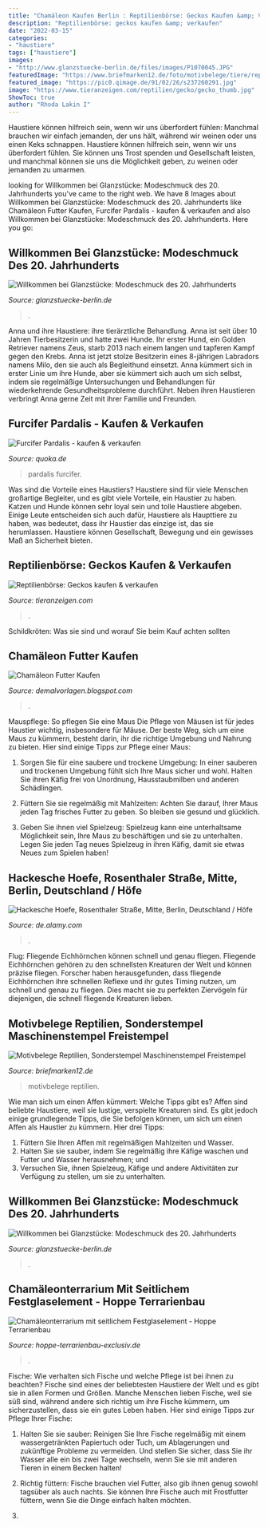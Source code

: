 ```yaml
---
title: "Chamäleon Kaufen Berlin : Reptilienbörse: Geckos Kaufen &amp; Verkaufen"
description: "Reptilienbörse: geckos kaufen &amp; verkaufen"
date: "2022-03-15"
categories:
- "haustiere"
tags: ["haustiere"]
images:
- "http://www.glanzstuecke-berlin.de/files/images/P1070045.JPG"
featuredImage: "https://www.briefmarken12.de/foto/motivbelege/tiere/reptilien/neu/x3-29499.jpg"
featured_image: "https://pic0.qimage.de/91/02/26/s237260291.jpg"
image: "https://www.tieranzeigen.com/reptilien/gecko/gecko_thumb.jpg"
ShowToc: true
author: "Rhoda Lakin I"
---
```



Haustiere können hilfreich sein, wenn wir uns überfordert fühlen: Manchmal brauchen wir einfach jemanden, der uns hält, während wir weinen oder uns einen Keks schnappen.
Haustiere können hilfreich sein, wenn wir uns überfordert fühlen. Sie können uns Trost spenden und Gesellschaft leisten, und manchmal können sie uns die Möglichkeit geben, zu weinen oder jemanden zu umarmen.

	

		
looking for Willkommen bei Glanzstücke: Modeschmuck des 20. Jahrhunderts you've came to the right web. We have 8 Images about Willkommen bei Glanzstücke: Modeschmuck des 20. Jahrhunderts like Chamäleon Futter Kaufen, Furcifer Pardalis - kaufen &amp; verkaufen and also Willkommen bei Glanzstücke: Modeschmuck des 20. Jahrhunderts. Here you go:
		
    
## Willkommen Bei Glanzstücke: Modeschmuck Des 20. Jahrhunderts

<img loading=lazy src="http://backoffice.glanzstuecke-berlin.de/files/images/P1080842.JPG" onerror="this.onerror=null;this.src='https://tse3.mm.bing.net/th?id=OIP.F3YMXzaNkMfZoIVEMvemYAHaFj&amp;pid=15.1';" alt="Willkommen bei Glanzstücke: Modeschmuck des 20. Jahrhunderts">

_Source: glanzstuecke-berlin.de_

>. 

	

Anna und ihre Haustiere: ihre tierärztliche Behandlung.
Anna ist seit über 10 Jahren Tierbesitzerin und hatte zwei Hunde. Ihr erster Hund, ein Golden Retriever namens Zeus, starb 2013 nach einem langen und tapferen Kampf gegen den Krebs. Anna ist jetzt stolze Besitzerin eines 8-jährigen Labradors namens Milo, den sie auch als Begleithund einsetzt. Anna kümmert sich in erster Linie um ihre Hunde, aber sie kümmert sich auch um sich selbst, indem sie regelmäßige Untersuchungen und Behandlungen für wiederkehrende Gesundheitsprobleme durchführt. Neben ihren Haustieren verbringt Anna gerne Zeit mit ihrer Familie und Freunden.

    
## Furcifer Pardalis - Kaufen &amp; Verkaufen

<img loading=lazy src="https://pic0.qimage.de/91/02/26/s237260291.jpg" onerror="this.onerror=null;this.src='https://tse3.mm.bing.net/th?id=OIP.0NK4WwInNJh1l68PcGboiwAAAA&amp;pid=15.1';" alt="Furcifer Pardalis - kaufen &amp; verkaufen">

_Source: quoka.de_

>pardalis furcifer. 

	

Was sind die Vorteile eines Haustiers?
Haustiere sind für viele Menschen großartige Begleiter, und es gibt viele Vorteile, ein Haustier zu haben. Katzen und Hunde können sehr loyal sein und tolle Haustiere abgeben. Einige Leute entscheiden sich auch dafür, Haustiere als Haupttiere zu haben, was bedeutet, dass ihr Haustier das einzige ist, das sie herumlassen. Haustiere können Gesellschaft, Bewegung und ein gewisses Maß an Sicherheit bieten.

    
## Reptilienbörse: Geckos Kaufen &amp; Verkaufen

<img loading=lazy src="https://www.tieranzeigen.com/reptilien/gecko/gecko_thumb.jpg" onerror="this.onerror=null;this.src='https://tse3.mm.bing.net/th?id=OIP.FwxzdCtwCj6v4uJ7PkcuOAAAAA&amp;pid=15.1';" alt="Reptilienbörse: Geckos kaufen &amp; verkaufen">

_Source: tieranzeigen.com_

>. 

	

Schildkröten: Was sie sind und worauf Sie beim Kauf achten sollten

    
## Chamäleon Futter Kaufen

<img loading=lazy src="https://www.madcham.de/wp-content/uploads/2014/09/IMG_4198-Mittel.jpg" onerror="this.onerror=null;this.src='https://tse4.mm.bing.net/th?id=OIP.3dfqGzmWnl1v7D5gJ1S8RQHaE8&amp;pid=15.1';" alt="Chamäleon Futter Kaufen">

_Source: demalvorlagen.blogspot.com_

>. 

	

Mauspflege: So pflegen Sie eine Maus
Die Pflege von Mäusen ist für jedes Haustier wichtig, insbesondere für Mäuse. Der beste Weg, sich um eine Maus zu kümmern, besteht darin, ihr die richtige Umgebung und Nahrung zu bieten. Hier sind einige Tipps zur Pflege einer Maus:
1. Sorgen Sie für eine saubere und trockene Umgebung: In einer sauberen und trockenen Umgebung fühlt sich Ihre Maus sicher und wohl. Halten Sie ihren Käfig frei von Unordnung, Hausstaubmilben und anderen Schädlingen.

2. Füttern Sie sie regelmäßig mit Mahlzeiten: Achten Sie darauf, Ihrer Maus jeden Tag frisches Futter zu geben. So bleiben sie gesund und glücklich.

3. Geben Sie ihnen viel Spielzeug: Spielzeug kann eine unterhaltsame Möglichkeit sein, Ihre Maus zu beschäftigen und sie zu unterhalten. Legen Sie jeden Tag neues Spielzeug in ihren Käfig, damit sie etwas Neues zum Spielen haben!

    
## Hackesche Hoefe, Rosenthaler Straße, Mitte, Berlin, Deutschland / Höfe

<img loading=lazy src="https://c8.alamy.com/compde/dkj1wb/hackesche-hoefe-rosenthaler-strasse-mitte-berlin-deutschland-hofe-dkj1wb.jpg" onerror="this.onerror=null;this.src='https://tse3.mm.bing.net/th?id=OIP.UDGGG41HqSfKQIzLpx8rgAHaFQ&amp;pid=15.1';" alt="Hackesche Hoefe, Rosenthaler Straße, Mitte, Berlin, Deutschland / Höfe">

_Source: de.alamy.com_

>. 

	

Flug: Fliegende Eichhörnchen können schnell und genau fliegen.
Fliegende Eichhörnchen gehören zu den schnellsten Kreaturen der Welt und können präzise fliegen. Forscher haben herausgefunden, dass fliegende Eichhörnchen ihre schnellen Reflexe und ihr gutes Timing nutzen, um schnell und genau zu fliegen. Dies macht sie zu perfekten Ziervögeln für diejenigen, die schnell fliegende Kreaturen lieben.

    
## Motivbelege Reptilien, Sonderstempel Maschinenstempel Freistempel

<img loading=lazy src="https://www.briefmarken12.de/foto/motivbelege/tiere/reptilien/neu/x3-29499.jpg" onerror="this.onerror=null;this.src='https://tse4.mm.bing.net/th?id=OIP.iCV7gwTfvwaRy5JBdwwgEwHaEy&amp;pid=15.1';" alt="Motivbelege Reptilien, Sonderstempel Maschinenstempel Freistempel">

_Source: briefmarken12.de_

>motivbelege reptilien. 

	

Wie man sich um einen Affen kümmert: Welche Tipps gibt es?
Affen sind beliebte Haustiere, weil sie lustige, verspielte Kreaturen sind. Es gibt jedoch einige grundlegende Tipps, die Sie befolgen können, um sich um einen Affen als Haustier zu kümmern. Hier drei Tipps:
1. Füttern Sie Ihren Affen mit regelmäßigen Mahlzeiten und Wasser.
2. Halten Sie sie sauber, indem Sie regelmäßig ihre Käfige waschen und Futter und Wasser herausnehmen; und
3. Versuchen Sie, ihnen Spielzeug, Käfige und andere Aktivitäten zur Verfügung zu stellen, um sie zu unterhalten.

    
## Willkommen Bei Glanzstücke: Modeschmuck Des 20. Jahrhunderts

<img loading=lazy src="http://www.glanzstuecke-berlin.de/files/images/P1070045.JPG" onerror="this.onerror=null;this.src='https://tse1.mm.bing.net/th?id=OIP.K0RRT48X6R9RCy7X1fECwQHaFj&amp;pid=15.1';" alt="Willkommen bei Glanzstücke: Modeschmuck des 20. Jahrhunderts">

_Source: glanzstuecke-berlin.de_

>. 

	



    
## Chamäleonterrarium Mit Seitlichem Festglaselement - Hoppe Terrarienbau

<img loading=lazy src="https://hoppe-terrarienbau-exclusiv.de/wp-content/uploads/2016/07/Terrarium-v.r..jpg" onerror="this.onerror=null;this.src='https://tse3.mm.bing.net/th?id=OIP.k6ZtVzOdMiqNxZYVF-K6owHaLH&amp;pid=15.1';" alt="Chamäleonterrarium mit seitlichem Festglaselement - Hoppe Terrarienbau">

_Source: hoppe-terrarienbau-exclusiv.de_

>. 

	

Fische: Wie verhalten sich Fische und welche Pflege ist bei ihnen zu beachten?
Fische sind eines der beliebtesten Haustiere der Welt und es gibt sie in allen Formen und Größen. Manche Menschen lieben Fische, weil sie süß sind, während andere sich richtig um ihre Fische kümmern, um sicherzustellen, dass sie ein gutes Leben haben. Hier sind einige Tipps zur Pflege Ihrer Fische:
1. Halten Sie sie sauber: Reinigen Sie Ihre Fische regelmäßig mit einem wassergetränkten Papiertuch oder Tuch, um Ablagerungen und zukünftige Probleme zu vermeiden. Und stellen Sie sicher, dass Sie ihr Wasser alle ein bis zwei Tage wechseln, wenn Sie sie mit anderen Tieren in einem Becken halten!

2. Richtig füttern: Fische brauchen viel Futter, also gib ihnen genug sowohl tagsüber als auch nachts. Sie können Ihre Fische auch mit Frostfutter füttern, wenn Sie die Dinge einfach halten möchten.

3.

